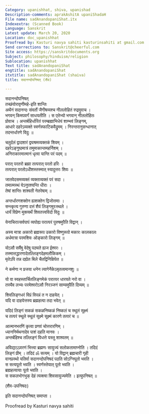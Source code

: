 ```yaml
---
Category: upanishhat, shiva, upanishad
Description-comments: aprakAshitA upaniShadaH
File name: sadAnandopaniShat.itx
Indexextra: (Scanned Book)
Language: Sanskrit
Latest update: March 20, 2020
Location: doc_upanishhat
Proofread by: Kasturi navya sahiti kasturinsahiti at gmail.com
Send corrections to: Sanskrit@cheerful.com
Site access: https://sanskritdocuments.org
Subject: philosophy/hinduism/religion
Sublocation: upanishhat
Text title: sadAnandopaniShat
engtitle: sadAnandopaniShat
itxtitle: sadAnandopaniShat (shaiva)
title: सदानन्दोपनिषत् (शैव)

---
```

  
 सदानन्दोपनिषत्   
तच्छंयोरावृणीमहे-इति शान्तिः  
अथैनं सदानन्दः संवर्तो जैगीषव्यश्च नीललोहितं रुद्रमुवाच ।  
भगवन् किमपवर्गं साधयतीति । स एतेभ्यो भगवान् नीललोहितः  
प्रोवाच । अन्तर्बहिर्धारितं परम्ब्रह्माभिधेयं शाम्भवं लिङ्गम्,  
आधारे दहरेऽव्यक्ते स्वर्णस्फाटिकवैद्रुमम् । निरन्तरानुसन्धानात्  
तदन्तर्धारणे विदुः ॥  
  
चतुर्दलं द्वादशारं द्व्यश्रमव्यक्तकं शिवम् ।  
दहरेऽङ्गुष्ठमात्रं तमुमाकान्तमहर्निशम् ।  
अनिराकारमात्मानं धृत्वा यान्ति परं पदम् ॥  
  
परात् परतरो ब्रह्मा तत्परात् परतो हरिः ।  
तत्परात् परतोऽधीशस्तस्मात् स्यादुत्तरः शिवः ॥  
  
जातवेदसमव्यक्तं व्यक्ताव्यक्तं परं सदा ।  
तमात्मस्थं येऽनुपश्यन्ति धीराः ।  
तेषां शान्तिः शाश्वती नेतरेषाम् ॥  
  
अन्तर्धारणशक्तेन ह्यशक्तेन द्विजोत्तमाः ।  
सन्त्कृत्य गुरुणा दत्तं शैवं लिङ्गमुरःस्थले ।  
धार्यं विप्रेण मुक्त्यर्थे शिवतत्त्वविदो विदुः ॥  
  
येनाचिरात्सर्वपापं व्यपोह्य परात्परं पुरुषमुपैति विद्वान् ।  
  
अस्य मात्रा अकारो ब्रह्मरूप उकारो विष्णुरूपो मकारः कालकालः  
अर्धमात्रा परमशिवः ओङ्कारो लिङ्गम् ॥  
  
योऽसौ सर्वैषु वेदेषु पठ्यते ह्यज ईश्वरः ।  
तस्मात्तद्धारणादेतल्लिङ्गदेहमलौकिकम् ।  
मृतेऽपि तन्न दह्येत बिले चैतद्विनिक्षिपेत ॥  
  
ने कर्मणा न प्रजया धनेन त्यागेनैकेऽमृतत्वमानशुः ॥  
  
यो वा स्वहस्तार्चितलिङ्गमेकं परात्पर धारयते नरो वा ।  
तस्यैव लभ्यः परमेश्वरोऽसौ निरञ्जनं साम्यमुपैति दिव्यम् ॥  
  
शिवलिङ्गधरं विप्रं विपन्नं त न दाहयेत् ।  
यदि वा दाहयेत्तस्य ब्रह्महत्या तदा भवेत् ॥  
  
यदिदं लिङ्गं सकळं सकळनिष्कळं निष्कलं च स्थूलं सूक्ष्मं  
च तत्परं स्थूले स्थूलं सूक्ष्मे सूक्ष्मं कारणे तत्परं च ॥  
  
आत्मानभरणिं कृत्वा प्रणवं चोत्तरारणिम् ।  
ध्याननिर्मथनादेव पाशं दहति मानवः ।  
अन्तर्बहिश्च तल्लिङ्गं विधत्ते यस्तु शाश्वतम् ॥  
  
अविद्याऽऽवरणं भित्त्वा ब्रह्मणः सायुज्यं सलोकतामाप्नोति । तदिदं  
लिङ्गं प्रीम् । तदिदं ॐ सत्यम् । यो विद्वान् ब्रह्मचारी गृही  
वानप्रस्थो यतिर्वा सदानन्दोपनिषदं पठति सोऽग्निपूतो भवति ।  
स सत्यपूतो भवति । स्वर्णस्तेयात् पूतो भवति ।  
ब्रह्महत्यायाः पूतो भवति ।  
स सकलभोगभुक् देहं त्यक्त्वा शिवसायुज्यमेति । इत्युपनिषत् ॥  
  
(शैव-उपनिषदः)  
  
इति सदानन्दोपनिषत् समाप्ता ।  
  
  
Proofread by Kasturi navya sahiti  
  
